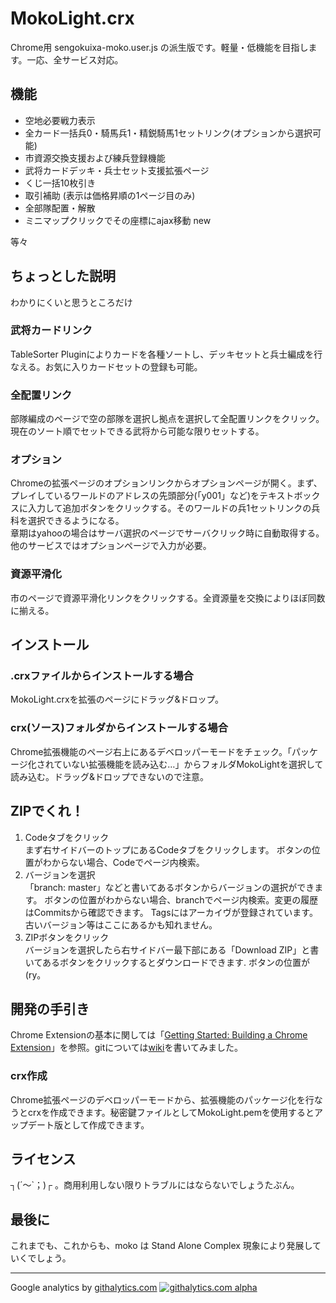 # MokoLight.crx

Chrome用 sengokuixa-moko.user.js の派生版です。軽量・低機能を目指します。一応、全サービス対応。

## 機能
* 空地必要戦力表示
* 全カード一括兵0・騎馬兵1・精鋭騎馬1セットリンク(オプションから選択可能)
* 市資源交換支援および練兵登録機能
* 武将カードデッキ・兵士セット支援拡張ページ
* くじ一括10枚引き
* 取引補助 (表示は価格昇順の1ページ目のみ)
* 全部隊配置・解散
* ミニマップクリックでその座標にajax移動 new

等々

## ちょっとした説明
わかりにくいと思うところだけ
### 武将カードリンク
TableSorter Pluginによりカードを各種ソートし、デッキセットと兵士編成を行なえる。お気に入りカードセットの登録も可能。

### 全配置リンク
部隊編成のページで空の部隊を選択し拠点を選択して全配置リンクをクリック。現在のソート順でセットできる武将から可能な限りセットする。

### オプション
Chromeの拡張ページのオプションリンクからオプションページが開く。まず、プレイしているワールドのアドレスの先頭部分(「y001」など)をテキストボックスに入力して追加ボタンをクリックする。そのワールドの兵1セットリンクの兵科を選択できるようになる。  
章期はyahooの場合はサーバ選択のページでサーバクリック時に自動取得する。他のサービスではオプションページで入力が必要。

### 資源平滑化
市のページで資源平滑化リンクをクリックする。全資源量を交換によりほぼ同数に揃える。

## インストール
### .crxファイルからインストールする場合
MokoLight.crxを拡張のページにドラッグ&ドロップ。

### crx(ソース)フォルダからインストールする場合
Chrome拡張機能のページ右上にあるデベロッパーモードをチェック。「パッケージ化されていない拡張機能を読み込む…」からフォルダMokoLightを選択して読み込む。ドラッグ&ドロップできないので注意。

## ZIPでくれ！
1. Codeタブをクリック  
    まず右サイドバーのトップにあるCodeタブをクリックします。
    ボタンの位置がわからない場合、Codeでページ内検索。
2. バージョンを選択  
    「branch: master」などと書いてあるボタンからバージョンの選択ができます。
    ボタンの位置がわからない場合、branchでページ内検索。変更の履歴はCommitsから確認できます。
    Tagsにはアーカイヴが登録されています。古いバージョン等はここにあるかも知れません。
3. ZIPボタンをクリック  
    バージョンを選択したら右サイドバー最下部にある「Download ZIP」と書いてあるボタンをクリックするとダウンロードできます.
    ボタンの位置が(ry。

## 開発の手引き
Chrome Extensionの基本に関しては「[Getting Started: Building a Chrome Extension](http://developer.chrome.com/extensions/index.html)」を参照。gitについては[wiki](https://github.com/die4game/sengokuixa-moko/wiki/Git-GitHub)を書いてみました。

### crx作成
Chrome拡張ページのデベロッパーモードから、拡張機能のパッケージ化を行なうとcrxを作成できます。秘密鍵ファイルとしてMokoLight.pemを使用するとアップデート版として作成できます。

## ライセンス
┐(´～`；)┌ 。商用利用しない限りトラブルにはならないでしょうたぶん。

## 最後に
これまでも、これからも、moko は Stand Alone Complex 現象により発展していくでしょう。

***
Google analytics by [githalytics.com](http://githalytics.com/)
[![githalytics.com alpha](https://cruel-carlota.pagodabox.com/75c1d6e384e20eeb64760642830a5a4e "githalytics.com")](http://githalytics.com/die4game/sengokuixa-moko)
